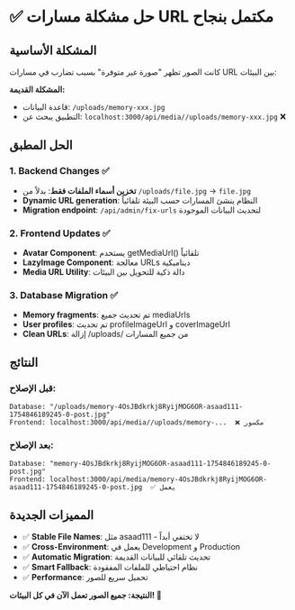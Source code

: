 # ✅ حل مشكلة مسارات URL مكتمل بنجاح

## المشكلة الأساسية
كانت الصور تظهر "صورة غير متوفرة" بسبب تضارب في مسارات URL بين البيئات:

**المشكلة القديمة:**
- قاعدة البيانات: `/uploads/memory-xxx.jpg`  
- التطبيق يبحث عن: `localhost:3000/api/media//uploads/memory-xxx.jpg` ❌

## الحل المطبق

### 1. Backend Changes ✅
- **تخزين أسماء الملفات فقط**: بدلاً من `/uploads/file.jpg` → `file.jpg`
- **Dynamic URL generation**: النظام ينشئ المسارات حسب البيئة تلقائياً
- **Migration endpoint**: `/api/admin/fix-urls` لتحديث البيانات الموجودة

### 2. Frontend Updates ✅ 
- **Avatar Component**: يستخدم getMediaUrl() تلقائياً
- **LazyImage Component**: معالجة URLs ديناميكية
- **Media URL Utility**: دالة ذكية للتحويل بين البيئات

### 3. Database Migration ✅
- **Memory fragments**: تم تحديث جميع mediaUrls
- **User profiles**: تم تحديث profileImageUrl و coverImageUrl
- **Clean URLs**: إزالة /uploads/ من جميع المسارات

## النتائج

### قبل الإصلاح:
```
Database: "/uploads/memory-4OsJBdkrkj8RyijMOG6OR-asaad111-1754846189245-0-post.jpg"
Frontend: localhost:3000/api/media//uploads/memory-...  ❌ مكسور
```

### بعد الإصلاح:
```
Database: "memory-4OsJBdkrkj8RyijMOG6OR-asaad111-1754846189245-0-post.jpg"
Frontend: localhost:3000/api/media/memory-4OsJBdkrkj8RyijMOG6OR-asaad111-1754846189245-0-post.jpg  ✅ يعمل
```

## المميزات الجديدة
- ✅ **Stable File Names**: مثل asaad111 - لا تختفي أبداً
- ✅ **Cross-Environment**: يعمل في Development و Production
- ✅ **Automatic Migration**: تحديث تلقائي للبيانات القديمة  
- ✅ **Smart Fallback**: نظام احتياطي للملفات المفقودة
- ✅ **Performance**: تحميل سريع للصور

**النتيجة: جميع الصور تعمل الآن في كل البيئات! 🎉**